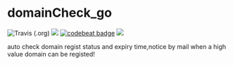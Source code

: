 # domainCheck_go

![Travis (.org)](https://travis-ci.org/coderguang/domainCheck_go.svg?branch=master)
![](https://img.shields.io/badge/language-golang-orange.svg)
[![codebeat badge](https://codebeat.co/badges/4c9ab03b-4424-48e3-8d1f-66a5350374e9)](https://codebeat.co/projects/github-com-coderguang-domaincheck_go-master)
[![](https://img.shields.io/badge/wp-@royalchen-blue.svg)](https://www.royalchen.com)

auto check domain regist status and expiry time,notice by mail when a high value domain can be registed!
 
